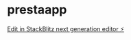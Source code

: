 # prestaapp

[Edit in StackBlitz next generation editor ⚡️](https://stackblitz.com/~/github.com/jorgequinterodoria/prestaapp)